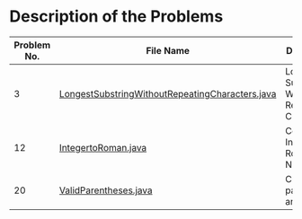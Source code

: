 # Description of the Problems  

| Problem No. | File Name                                                   | Description                                      | Difficulty |
|-------------|-------------------------------------------------------------|--------------------------------------------------|------------|
| 3           | [LongestSubstringWithoutRepeatingCharacters.java](LongestSubstringWithoutRepeatingCharacters.java) | Longest Substring Without Repeating Characters   | Medium     |
| 12          | [IntegertoRoman.java](IntegertoRoman.java)                   | Convert Integer to Roman Numerals                | Medium     |
| 20          | [ValidParentheses.java](ValidParentheses.java)              | Check if the parentheses are valid               | Easy       |
